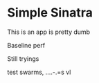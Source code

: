 # Simple Sinatra


This is an app is pretty dumb

Baseline perf

Still tryings

test swarms,
....-.=s
vl
